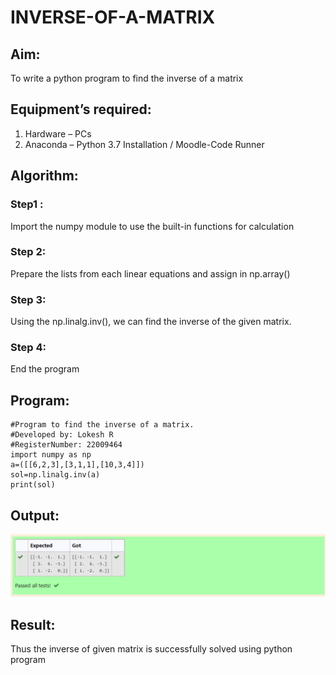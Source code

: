 # INVERSE-OF-A-MATRIX
## Aim:
To write a python program to find the inverse of a matrix
## Equipment’s required:
1. 	Hardware – PCs
2. 	Anaconda – Python 3.7 Installation / Moodle-Code Runner
## Algorithm:
### Step1 :
Import the numpy module to use the built-in functions for calculation 
### Step 2:
 Prepare the lists from each linear equations and assign in np.array()
### Step 3:
 Using the np.linalg.inv(), we can find the inverse of the given matrix.
### Step 4:
 End the program

## Program:
```
#Program to find the inverse of a matrix.
#Developed by: Lokesh R
#RegisterNumber: 22009464
import numpy as np
a=([[6,2,3],[3,1,1],[10,3,4]])
sol=np.linalg.inv(a)
print(sol)
```
## Output:
![eig](output.png)
## Result:
Thus the inverse of given matrix is successfully solved using python program

